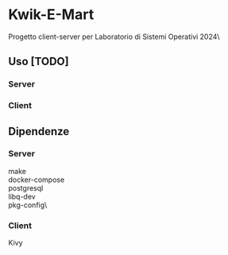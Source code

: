 # Kwik-E-Mart
Progetto client-server per Laboratorio di Sistemi Operativi 2024\
## Uso [TODO]
### Server
### Client
## Dipendenze
### Server
make\
docker-compose\
postgresql\
libq-dev\
pkg-config\
### Client
Kivy

